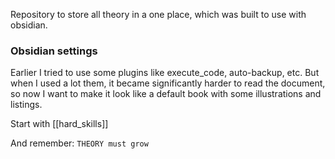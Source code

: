 Repository to store all theory in a one place, which was built to use with obsidian. 

### Obsidian settings
Earlier I tried to use some plugins like execute_code, auto-backup, etc. But when I  used a lot them, it became significantly harder to read the document, so now I want to make it look like a default book with some illustrations and listings. 

Start with [[hard_skills]]

And remember: `THEORY must grow`
